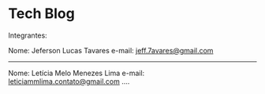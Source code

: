 # Tech Blog

Integrantes:

Nome: Jeferson Lucas Tavares
e-mail: jeff.7avares@gmail.com

------------------------------
Nome: Letícia Melo Menezes Lima
e-mail: leticiammlima.contato@gmail.com
....

